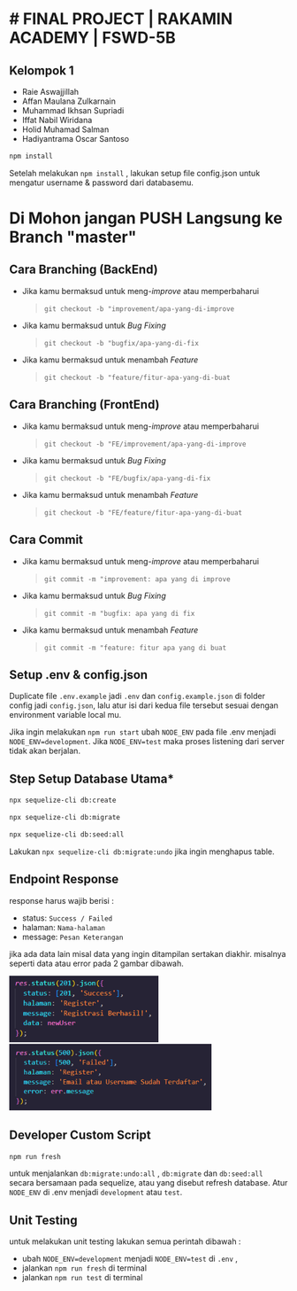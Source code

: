 # # FINAL PROJECT | RAKAMIN ACADEMY | FSWD-5B

## Kelompok 1

- Raie Aswajjillah
- Affan Maulana Zulkarnain
- Muhammad Ikhsan Supriadi
- Iffat Nabil Wiridana
- Holid Muhamad Salman
- Hadiyantrama Oscar Santoso

```bash
npm install
```
Setelah melakukan `npm install` , lakukan setup file config.json untuk mengatur username & password dari databasemu.

# Di Mohon jangan PUSH Langsung ke Branch "master"

## Cara Branching (BackEnd)

- Jika kamu bermaksud untuk meng-_improve_ atau memperbaharui

  > `git checkout -b "improvement/apa-yang-di-improve`

- Jika kamu bermaksud untuk _Bug Fixing_

  > `git checkout -b "bugfix/apa-yang-di-fix`

- Jika kamu bermaksud untuk menambah _Feature_

  > `git checkout -b "feature/fitur-apa-yang-di-buat`

## Cara Branching (FrontEnd)

- Jika kamu bermaksud untuk meng-_improve_ atau memperbaharui

  > `git checkout -b "FE/improvement/apa-yang-di-improve`

- Jika kamu bermaksud untuk _Bug Fixing_

  > `git checkout -b "FE/bugfix/apa-yang-di-fix`

- Jika kamu bermaksud untuk menambah _Feature_

  > `git checkout -b "FE/feature/fitur-apa-yang-di-buat`

## Cara Commit

- Jika kamu bermaksud untuk meng-_improve_ atau memperbaharui

  > `git commit -m "improvement: apa yang di improve`

- Jika kamu bermaksud untuk _Bug Fixing_

  > `git commit -m "bugfix: apa yang di fix`

- Jika kamu bermaksud untuk menambah _Feature_

  > `git commit -m "feature: fitur apa yang di buat`

## Setup .env & config.json
Duplicate file `.env.example` jadi `.env` dan `config.example.json`  di folder config jadi `config.json`, lalu atur isi dari
kedua file tersebut sesuai dengan environment variable local mu.

Jika ingin melakukan `npm run start` ubah `NODE_ENV` pada file .env menjadi `NODE_ENV=development`. Jika `NODE_ENV=test` maka proses listening dari server tidak akan berjalan.

## Step Setup Database Utama*
```bash
npx sequelize-cli db:create
```
```bash
npx sequelize-cli db:migrate
```
```bash
npx sequelize-cli db:seed:all
```
Lakukan ``npx sequelize-cli db:migrate:undo`` jika ingin menghapus table.

## Endpoint Response
response harus wajib berisi : 
- status: `Success / Failed`
- halaman: `Nama-halaman`
- message: `Pesan Keterangan`

jika ada data lain misal data yang ingin ditampilan sertakan diakhir. misalnya seperti data atau error pada 2 gambar dibawah.

<img src="assets/img/readme/contoh-endpoint-return-1.png" height="120" title="hover text">
<img src="assets/img/readme/contoh-endpoint-return-2.png" height="120" alt="accessibility text">

## Developer Custom Script
```npm run fresh```  

untuk menjalankan `db:migrate:undo:all` , `db:migrate` dan `db:seed:all ` secara bersamaan pada sequelize, atau yang disebut refresh database. Atur `NODE_ENV` di .env menjadi `development` atau `test`.

## Unit Testing
untuk melakukan unit testing lakukan semua perintah dibawah : 
- ubah ``NODE_ENV=development`` menjadi ``NODE_ENV=test`` di `.env` ,
- jalankan ```npm run fresh``` di terminal
- jalankan ```npm run test``` di terminal